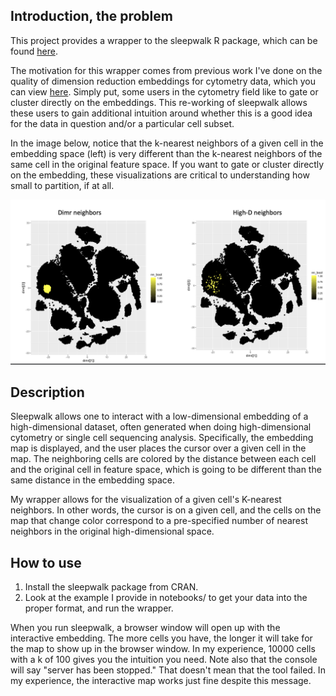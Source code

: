 ## Introduction, the problem
This project provides a wrapper to the sleepwalk R package, which can be found [here](https://anders-biostat.github.io/sleepwalk/). 

The motivation for this wrapper comes from previous work I've done on the quality of dimension reduction embeddings for cytometry data, which you can view [here](https://tjburns08.github.io/tjb_dimr_talk.pdf). Simply put, some users in the cytometry field like to gate or cluster directly on the embeddings. This re-working of sleepwalk allows these users to gain additional intuition around whether this is a good idea for the data in question and/or a particular cell subset.  

In the image below, notice that the k-nearest neighbors of a given cell in the embedding space (left) is very different than the k-nearest neighbors of the same cell in the original feature space. If you want to gate or cluster directly on the embedding, these visualizations are critical to understanding how small to partition, if at all. 

![](tsne_knn.png)

## Description
Sleepwalk allows one to interact with a low-dimensional embedding of a high-dimensional dataset, often generated when doing high-dimensional cytometry or single cell sequencing analysis. Specifically, the embedding map is displayed, and the user places the cursor over a given cell in the map. The neighboring cells are colored by the distance between each cell and the original cell in feature space, which is going to be different than the same distance in the embedding space. 

My wrapper allows for the visualization of a given cell's K-nearest neighbors. In other words, the cursor is on a given cell, and the cells on the map that change color correspond to a pre-specified number of nearest neighbors in the original high-dimensional space. 


## How to use
1. Install the sleepwalk package from CRAN. 
2. Look at the example I provide in notebooks/ to get your data into the proper format, and run the wrapper.

When you run sleepwalk, a browser window will open up with the interactive embedding. The more cells you have, the longer it will take for the map to show up in the browser window. In my experience, 10000 cells with a k of 100 gives you the intuition you need. Note also that the console will say "server has been stopped." That doesn't mean that the tool failed. In my experience, the interactive map works just fine despite this message. 